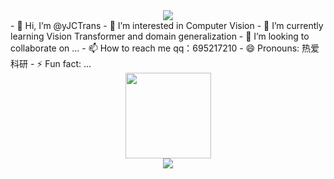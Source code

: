 <div align="center"> <img src="https://visitor-badge.glitch.me/badge?page_id=yJCTrans" /> </div>
- 👋 Hi, I’m @yJCTrans
- 👀 I’m interested in Computer Vision
- 🌱 I’m currently learning Vision Transformer and domain generalization
- 💞️ I’m looking to collaborate on ...
- 📫 How to reach me qq：695217210
- 😄 Pronouns: 热爱科研
- ⚡ Fun fact: ...
<div align="center"> <img height="137px" src="https://github-readme-stats.vercel.app/api?username=yJCTrans&hide_title=true&hide_border=true&show_icons=trueline_height=21&text_color=000&icon_color=000&bg_color=0,ea6161,ffc64d,fffc4d,52fa5a&theme=graywhite" /> </div>
<div align="center"> <img src="https://github-readme-stats.vercel.app/api/top-langs/?username=yJCTrans&hide_title=true&hide_border=true&layout=compact&langs_count=6&text_color=000&icon_color=fff&bg_color=0,52fa5a,4dfcff,c64dff&theme=graywhite" /> </div>
